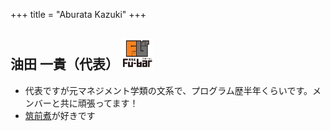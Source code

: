 +++
title = "Aburata Kazuki"
+++

## 油田 一貴（代表） <img src="/image/member/aburata.png" width="50" height="50" />
- 代表ですが元マネジメント学類の文系で、プログラム歴半年くらいです。メンバーと共に頑張ってます！
- <a href="http://www.kikkoman.co.jp/homecook/search/recipe/00004691/index.html">筑前煮</a>が好きです
